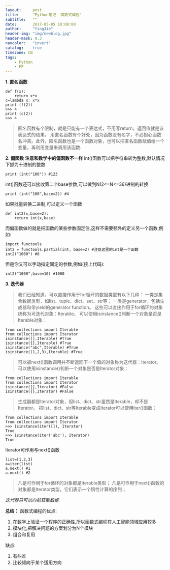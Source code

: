```yaml
---
layout:     post
title:      "Python笔记 -函数式编程"
subtitle:   ""
date:       2017-05-05 10:00:00
author:     "YingJie"
header-img: "img/newblog.jpg"
header-mask: 0.3
navcolor:   "invert"
catalog:	true
timezone: CN
tags:
    - Python
    - FP
---
```

**1. 匿名函数**
```
def f(x):
    return x*x
c=lambda x: x*x
print (f(2))
>>> 4
print (c(2))
>>> 4
```

> 匿名函数有个限制，就是只能有一个表达式，不用写return，返回值就是该表达式的结果。
用匿名函数有个好处，因为函数没有名字，不必担心函数名冲突。此外，匿名函数也是一个函数对象，也可以把匿名函数赋值给一个变量，再利用变量来调用该函数.

**2. 偏函数**
**注意和数学中的偏函数不一样**
int()函数可以把字符串转为整数,默认情况下抓为十进制的整数

```print (int("100")) #123```

int()函数还可以接收第二个base参数,可以做到N(2<=N<=36)进制的转换

```print (int("100",base=2)) #4```

如果批量转换二进制,可以定义一个函数
```
def int2(x,base=2):
    return int(x,base)
```
而偏函数做的就是把函数的某些参数固定住,这样不需要额外的定义另一个函数,例如:
```
import functools
int2 = functools.partial(int, base=2) #注意这里的int是一个函数
int2("1000") #8
```
但是你又可以手动指定固定的参数,例如(接上代码):

```int2("1000",base=10) #1000```

**3. 迭代器**
>我们已经知道，可以直接作用于for循环的数据类型有以下几种：
一类是集合数据类型，如list、tuple、dict、set、str等；
一类是generator，包括生成器和带yield的generator function。
这些可以直接作用于for循环的对象统称为可迭代对象：Iterable。
可以使用isinstance()判断一个对象是否是Iterable对象：
```
from collections import Iterable
from collections import Iterator
isinstance([],Iterable) #True
isinstance({},Iterable) #True
isinstance("abc",Iterable) #True
isinstance((1,2,3),Iterable) #True
```
>可以被next()函数调用并不断返回下一个值的对象称为迭代器：Iterator。
可以使用isinstance()判断一个对象是否是Iterator对象：
```
from collections import Iterable
from collections import Iterator
isinstance([],Iterator) #False
isinstance({},Iterator) #False
```
>生成器都是Iterator对象，但list、dict、str虽然是Iterable，却不是Iterator。
把list、dict、str等Iterable变成Iterator可以使用iter()函数：
```
from collections import Iterable
from collections import Iterator
>>> isinstance(iter([]), Iterator)
True
>>> isinstance(iter('abc'), Iterator)
True
```
Iterator可作用与next()函数
```
list=[1,2,3]
a=iter(list)
a.next() #1
a.next() #2
```
>凡是可作用于for循环的对象都是Iterable类型；
凡是可作用于next()函数的对象都是Iterator类型，它们表示一个惰性计算的序列；

*迭代器只可以向前获取数据*

**总结：**
函数式编程的优点:
1. 在数学上验证一个程序的正确性,所以函数式编程在人工智能领域应用较多
2. 模块化,把解决问题的方案划分为N个模块
3. 组合和复用

缺点:
1. 有些难
2. 比较倾向于某个适用方向

